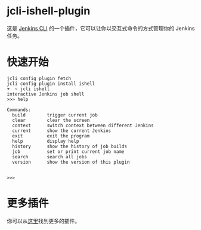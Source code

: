 # jcli-ishell-plugin
这是 [Jenkins CLI](https://github.com/jenkins-zh/jenkins-cli/) 的一个插件，它可以让你以交互式命令的方式管理你的 Jenkins 任务。

# 快速开始
```
jcli config plugin fetch
jcli config plugin install ishell
➜  ~ jcli ishell
interactive Jenkins job shell
>>> help

Commands:
  build        trigger current job
  clear        clear the screen
  context      switch context between different Jenkins
  current      show the current Jenkins
  exit         exit the program
  help         display help
  history      show the history of job builds
  job          set or print current job name
  search       search all jobs
  version      show the version of this plugin


>>>
```

# 更多插件
你可以从[这里](https://github.com/jenkins-zh/jcli-plugins)找到更多的插件。
